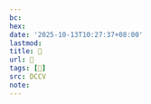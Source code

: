 ```yaml
---
bc:
hex:
date: '2025-10-13T10:27:37+08:00'
lastmod:
title: 􄶞
url: 􄶞
tags: [𧇝]
src: DCCV
note:
---
```

